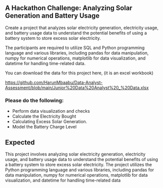 
## A Hackathon Challenge: Analyzing Solar Generation and Battery Usage 

Create a project that analyzes solar electricity generation, electricity usage, and battery usage data to understand the potential benefits of using a battery system to store excess solar electricity. 

The participants are required to utilize SQL and Python programming language and various libraries, including pandas for data manipulation, numpy for numerical operations, matplotlib for data visualization, and datetime for handling time-related data.


You can download the data for this project here, (it is an excel workbook) 

 https://github.com/HarunMbaabu/Data-Analyst-Assessment/blob/main/Junior%20Data%20Analyst%20_%20Data.xlsx 

### Please do the following: 
 - Perform data visualization and checks
 - Calculate the Electricity Bought
 - Calculating Excess Solar Generation.
 - Model the Battery Charge Level


## Expected 
This project involves analyzing solar electricity generation, electricity usage, and battery usage data to understand the potential benefits of using a battery system to store excess solar electricity. The project utilizes the Python programming language and various libraries, including pandas for data manipulation, numpy for numerical operations, matplotlib for data visualization, and datetime for handling time-related data
